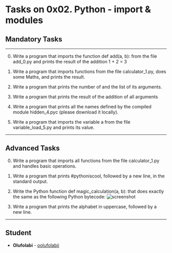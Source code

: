 # Tasks on 0x02. Python - import & modules

## Mandatory Tasks

---

0. Write a program that imports the function def add(a, b): from the file add_0.py and prints the result of the addition 1 + 2 = 3

1. Write a program that imports functions from the file calculator_1.py, does some Maths, and prints the result.

2. Write a program that prints the number of and the list of its arguments.

3. Write a program that prints the result of the addition of all arguments

4. Write a program that prints all the names defined by the compiled module hidden_4.pyc (please download it locally).

5. Write a program that imports the variable a from the file variable_load_5.py and prints its value.

---

## Advanced Tasks

0. Write a program that imports all functions from the file calculator_1.py and handles basic operations.

1. Write a program that prints #pythoniscool, followed by a new line, in the standard output.

2. Write the Python function def magic_calculation(a, b): that does exactly the same as the following Python bytecode:
![screenshot](../../../../Pictures/Screenshot%202022-06-28%20082640.png)

3. Write a program that prints the alphabet in uppercase, followed by a new line.

---

## Student

* **Olufolabi** - [oolufolabii](github.com/oolufolabii/)
